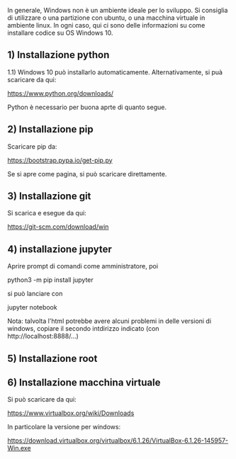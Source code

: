 In generale, Windows non è un ambiente ideale per lo sviluppo. Si consiglia di utilizzare o una partizione con ubuntu, o una macchina virtuale in ambiente linux. In ogni caso, qui ci sono delle informazioni su come installare codice su OS Windows 10.

## 1) Installazione python

1.1) Windows 10 può installarlo automaticamente. Alternativamente, si puà scaricare da qui:

https://www.python.org/downloads/

Python è necessario per buona aprte di quanto segue.

## 2) Installazione pip

Scaricare pip da:

https://bootstrap.pypa.io/get-pip.py

Se si apre come pagina, si può scaricare direttamente.

## 3) Installazione git

Si scarica e esegue da qui:

https://git-scm.com/download/win

## 4) installazione jupyter

Aprire prompt di comandi come amministratore, poi

python3 -m pip install jupyter

si può lanciare con 

jupyter notebook

Nota: talvolta l'html potrebbe avere alcuni problemi in delle versioni di windows, copiare il secondo intdirizzo indicato (con http://localhost:8888/...)

## 5) Installazione root


## 6) Installazione macchina virtuale

Si può scaricare da qui:

https://www.virtualbox.org/wiki/Downloads

In particolare la versione per windows:

https://download.virtualbox.org/virtualbox/6.1.26/VirtualBox-6.1.26-145957-Win.exe
